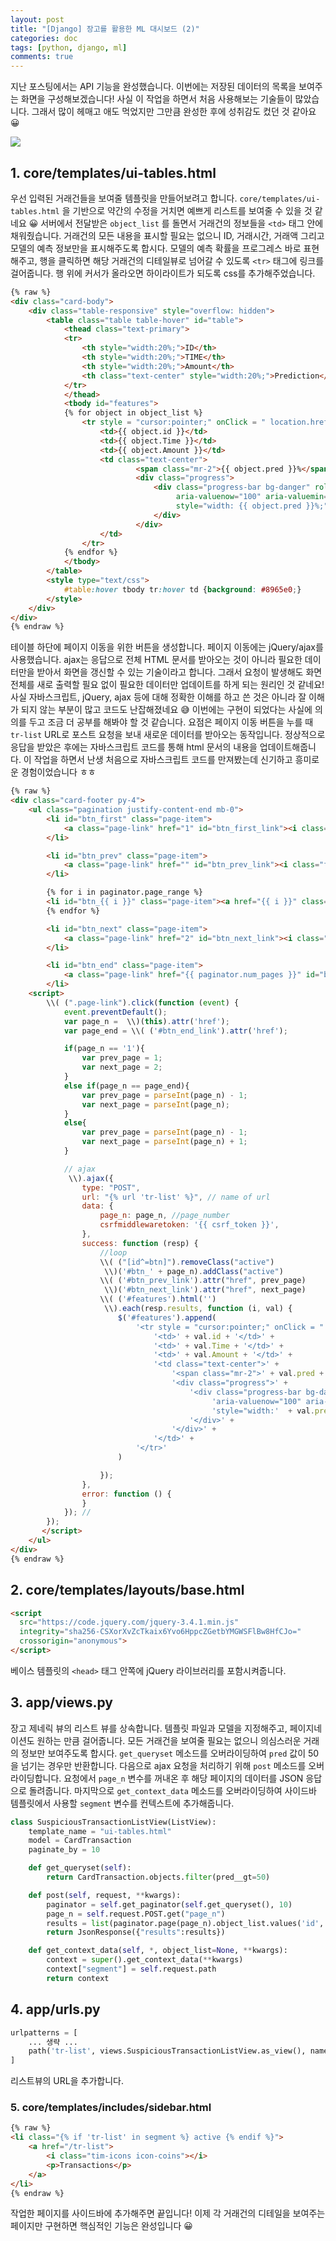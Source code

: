 ```yaml
---
layout: post
title: "[Django] 장고를 활용한 ML 대시보드 (2)"
categories: doc
tags: [python, django, ml]
comments: true
---
```


지난 포스팅에서는 API 기능을 완성했습니다. 이번에는 저장된 데이터의 목록을 보여주는 화면을 구성해보겠습니다! 사실 이 작업을 하면서 처음 사용해보는 기술들이 많았습니다. 그래서 많이 헤매고 애도 먹었지만 그만큼 완성한 후에 성취감도 컸던 것 같아요 😀

![](/assets/img/docs/django-listview.png)

## 1. core/templates/ui-tables.html

우선 입력된 거래건들을 보여줄 템플릿을 만들어보려고 합니다. `core/templates/ui-tables.html` 을 기반으로 약간의 수정을 거치면 예쁘게 리스트를 보여줄 수 있을 것 같네요 😀 서버에서 전달받은 `object_list` 를 돌면서 거래건의 정보들을 `<td>` 태그 안에 채워줬습니다. 거래건의 모든 내용을 표시할 필요는 없으니 ID, 거래시간, 거래액 그리고 모델의 예측 정보만을 표시해주도록 합시다. 모델의 예측 확률을 프로그레스 바로 표현해주고, 행을 클릭하면 해당 거래건의 디테일뷰로 넘어갈 수 있도록 `<tr>` 태그에 링크를 걸어줍니다. 행 위에 커서가 올라오면 하이라이트가 되도록 css를 추가해주었습니다.

```html
{% raw %}
<div class="card-body">
    <div class="table-responsive" style="overflow: hidden">
        <table class="table table-hover" id="table">
            <thead class="text-primary">
            <tr>
                <th style="width:20%;">ID</th>
                <th style="width:20%;">TIME</th>
                <th style="width:20%;">Amount</th>
                <th class="text-center" style="width:20%;">Prediction</th>
            </tr>
            </thead>
            <tbody id="features">
            {% for object in object_list %}
                <tr style = "cursor:pointer;" onClick = " location.href='/tr-detail/{{ object.id }}' ">
                    <td>{{ object.id }}</td>
                    <td>{{ object.Time }}</td>
                    <td>{{ object.Amount }}</td>
                    <td class="text-center">
                            <span class="mr-2">{{ object.pred }}%</span>
                            <div class="progress">
                                <div class="progress-bar bg-danger" role="progressbar"
                                     aria-valuenow="100" aria-valuemin="0" aria-valuemax="100"
                                     style="width: {{ object.pred }}%;">
                                </div>
                            </div>
                    </td>
                </tr>
            {% endfor %}
            </tbody>
        </table>
        <style type="text/css">
            #table:hover tbody tr:hover td {background: #8965e0;}
        </style>
    </div>
</div>
{% endraw %}
```

테이블 하단에 페이지 이동을 위한 버튼을 생성합니다. 페이지 이동에는 jQuery/ajax를 사용했습니다. ajax는 응답으로 전체 HTML 문서를 받아오는 것이 아니라 필요한 데이터만을 받아서 화면을 갱신할 수 있는 기술이라고 합니다. 그래서 요청이 발생해도 화면 전체를 새로 출력할 필요 없이 필요한 데이터만 업데이트를 하게 되는 원리인 것 같네요! 사실 자바스크립트, jQuery, ajax 등에 대해 정확한 이해를 하고 쓴 것은 아니라 잘 이해가 되지 않는 부분이 많고 코드도 난잡해졌네요 😅 이번에는 구현이 되었다는 사실에 의의를 두고 조금 더 공부를 해봐야 할 것 같습니다. 요점은 페이지 이동 버튼을 누를 때 `tr-list` URL로 포스트 요청을 보내 새로운 데이터를 받아오는 동작입니다. 정상적으로 응답을 받았은 후에는 자바스크립트 코드를 통해 html 문서의 내용을 업데이트해줍니다. 이 작업을 하면서 난생 처음으로 자바스크립트 코드를 만져봤는데 신기하고 흥미로운 경험이었습니다 ㅎㅎ

```html
{% raw %}
<div class="card-footer py-4">
    <ul class="pagination justify-content-end mb-0">
        <li id="btn_first" class="page-item">
            <a class="page-link" href="1" id="btn_first_link"><i class="fas fa-angle-double-left"></i></a>
        </li>

        <li id="btn_prev" class="page-item">
            <a class="page-link" href="" id="btn_prev_link"><i class="fas fa-angle-left"></i></a>
        </li>

        {% for i in paginator.page_range %}
        <li id="btn_{{ i }}" class="page-item"><a href="{{ i }}" class="page-link">{{ i }}</a></li>
        {% endfor %}

        <li id="btn_next" class="page-item">
            <a class="page-link" href="2" id="btn_next_link"><i class="fas fa-angle-right"></i></a>
        </li>

        <li id="btn_end" class="page-item">
            <a class="page-link" href="{{ paginator.num_pages }}" id="btn_end_link"><i class="fas fa-angle-double-right"></i></a>
        </li>
    <script>
        \\( (".page-link").click(function (event) {
            event.preventDefault();
            var page_n =  \\)(this).attr('href');
            var page_end = \\( ('#btn_end_link').attr('href');

            if(page_n == '1'){
                var prev_page = 1;
                var next_page = 2;
            }
            else if(page_n == page_end){
                var prev_page = parseInt(page_n) - 1;
                var next_page = parseInt(page_n);
            }
            else{
                var prev_page = parseInt(page_n) - 1;
                var next_page = parseInt(page_n) + 1;
            }

            // ajax
             \\).ajax({
                type: "POST",
                url: "{% url 'tr-list' %}", // name of url
                data: {
                    page_n: page_n, //page_number
                    csrfmiddlewaretoken: '{{ csrf_token }}',
                },
                success: function (resp) {
                    //loop
                    \\( ("[id^=btn]").removeClass("active")
                     \\)('#btn_' + page_n).addClass("active")
                    \\( ('#btn_prev_link').attr("href", prev_page)
                     \\)('#btn_next_link').attr("href", next_page)
                    \\( ('#features').html('')
                     \\).each(resp.results, function (i, val) {
                        $('#features').append(
                            '<tr style = "cursor:pointer;" onClick = " location.href=\'/tr-detail/' + val.id + '\' ">' +
                                '<td>' + val.id + '</td>' +
                                '<td>' + val.Time + '</td>' +
                                '<td>' + val.Amount + '</td>' +
                                '<td class="text-center">' +
                                    '<span class="mr-2">' + val.pred + '%</span>' +
                                    '<div class="progress">' +
                                        '<div class="progress-bar bg-danger" role="progressbar" ' +
                                             'aria-valuenow="100" aria-valuemin="0" aria-valuemax="100" ' +
                                             'style="width:'  + val.pred + '%;">' +
                                        '</div>' +
                                    '</div>' +
                                '</td>' +
                            '</tr>'
                        )

                    });
                },
                error: function () {
                }
            }); //
        });
       </script>
    </ul>
</div>
{% endraw %}
```


## 2. core/templates/layouts/base.html

```html
<script
  src="https://code.jquery.com/jquery-3.4.1.min.js"
  integrity="sha256-CSXorXvZcTkaix6Yvo6HppcZGetbYMGWSFlBw8HfCJo="
  crossorigin="anonymous">
</script>
```

베이스 템플릿의 `<head>` 태그 안쪽에 jQuery 라이브러리를 포함시켜줍니다.

## 3. app/views.py

장고 제네릭 뷰의 리스트 뷰를 상속합니다. 템플릿 파일과 모델을 지정해주고, 페이지네이션도 원하는 만큼 걸어줍니다. 모든 거래건을 보여줄 필요는 없으니 의심스러운 거래의 정보만 보여주도록 합시다. `get_queryset` 메소드를 오버라이딩하여 `pred` 값이 50을 넘기는 경우만 반환합니다. 다음으로 ajax 요청을 처리하기 위해 `post` 메소드를 오버라이딩합니다. 요청에서 `page_n` 변수를 꺼내온 후 해당 페이지의 데이터를 JSON 응답으로 돌려줍니다. 마지막으로 `get_context_data` 메소드를 오버라이딩하여 사이드바 템플릿에서 사용할 `segment` 변수를 컨텍스트에 추가해줍니다.

```python
class SuspiciousTransactionListView(ListView):
    template_name = "ui-tables.html"
    model = CardTransaction
    paginate_by = 10

    def get_queryset(self):
        return CardTransaction.objects.filter(pred__gt=50)

    def post(self, request, **kwargs):
        paginator = self.get_paginator(self.get_queryset(), 10)
        page_n = self.request.POST.get("page_n")
        results = list(paginator.page(page_n).object_list.values('id', 'Time', 'Amount', 'pred'))
        return JsonResponse({"results":results})

    def get_context_data(self, *, object_list=None, **kwargs):
        context = super().get_context_data(**kwargs)
        context["segment"] = self.request.path
        return context
```

## 4. app/urls.py

```python
urlpatterns = [
    ... 생략 ...
    path('tr-list', views.SuspiciousTransactionListView.as_view(), name="tr-list"),
]
```

리스트뷰의 URL을 추가합니다.

### 5. core/templates/includes/sidebar.html

```html
{% raw %}
<li class="{% if 'tr-list' in segment %} active {% endif %}">
    <a href="/tr-list">
        <i class="tim-icons icon-coins"></i>
        <p>Transactions</p>
    </a>
</li>
{% endraw %}
```

작업한 페이지를 사이드바에 추가해주면 끝입니다! 이제 각 거래건의 디테일을 보여주는 페이지만 구현하면 핵심적인 기능은 완성입니다 😀